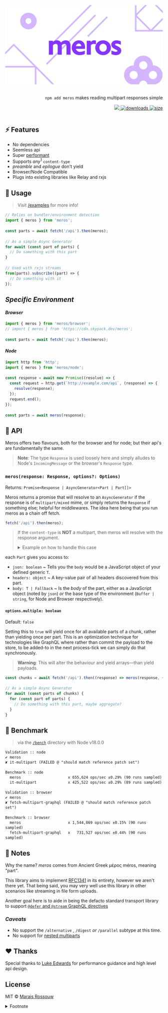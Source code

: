 <img src="logo.svg" alt="meros">
<br />
<br />

<div align="right">
	<p><code>npm add meros</code> makes reading multipart responses simple</p>
	<span>
		<a href="https://github.com/maraisr/meros/actions/workflows/ci.yml">
			<img src="https://github.com/maraisr/meros/actions/workflows/ci.yml/badge.svg"/>
		</a>
		<a href="https://npm-stat.com/charts.html?package=meros">
    		<img src="https://badgen.net/npm/dw/meros?labelColor=black&color=black&cache=600" alt="downloads"/>
		</a>
		<a href="https://bundlephobia.com/result?p=meros">
			<img src="https://badgen.net/bundlephobia/minzip/meros?labelColor=black&color=black" alt="size"/>
		</a>
	</span>
  <br />
  <br />
</div>

## ⚡ Features

- No dependencies
- Seemless api
- Super [performant](#-benchmark)
- Supports _any_<sup>1</sup> `content-type`
- _preamble_ and _epilogue_ don't yield
- Browser/Node Compatible
- Plugs into existing libraries like Relay and rxjs

## 🚀 Usage

> Visit [/examples](/examples) for more info!

```ts
// Relies on bundler/environment detection
import { meros } from 'meros';

const parts = await fetch('/api').then(meros);

// As a simple Async Generator
for await (const part of parts) {
  // Do something with this part
}

// Used with rxjs streams
from(parts).subscribe((part) => {
  // Do something with it
});
```

## _Specific Environment_

#### _Browser_

```ts
import { meros } from 'meros/browser';
// import { meros } from 'https://cdn.skypack.dev/meros';

const parts = await fetch('/api').then(meros);
```

#### _Node_

```ts
import http from 'http';
import { meros } from 'meros/node';

const response = await new Promise((resolve) => {
  const request = http.get(`http://example.com/api`, (response) => {
    resolve(response);
  });
  request.end();
});

const parts = await meros(response);
```

## 🔎 API

Meros offers two flavours, both for the browser and for node; but their api's are fundamentally the same.

> **Note**: The type `Response` is used loosely here and simply alludes to Node's `IncomingMessage` or the browser's
> `Response` type.

### `meros(response: Response, options?: Options)`

Returns: `Promise<Response | AsyncGenerator<Part | Part[]>`

Meros returns a promise that will resolve to an `AsyncGenerator` if the response is of `multipart/mixed` mime, or simply
returns the `Response` if something else; helpful for middlewares. The idea here being that you run meros as a chain off
fetch.

```ts
fetch('/api').then(meros);
```

> If the `content-type` is **NOT** a multipart, then meros will resolve with the response argument.
>
> <details>
> <summary>Example on how to handle this case</summary>
>
> ```ts
> import { meros } from 'meros';
>
> const response = await fetch('/api'); // Assume this isnt multipart
> const parts = await meros(response);
>
> if (parts[Symbol.asyncIterator] < 'u') {
>   for await (const part of parts) {
>     // Do something with this part
>   }
> } else {
>   const data = await parts.json();
> }
> ```
>
> </details>

each `Part` gives you access to:

- `json: boolean` ~ Tells you the `body` would be a JavaScript object of your defined generic `T`.
- `headers: object` ~ A key-value pair of all headers discovered from this part.
- `body: T | Fallback` ~ Is the _body_ of the part, either as a JavaScript object (noted by `json`) _or_ the base type
  of the environment (`Buffer | string`, for Node and Browser respectively).

#### `options.multiple: boolean`

Default: `false`

Setting this to `true` will yield once for all available parts of a chunk, rather than yielding once per part. This is
an optimization technique for technologies like GraphQL where rather than commit the payload to the store, to be
added-to in the next process-tick we can simply do that synchronously.

> **Warning**: This will alter the behaviour and yield arrays—than yield payloads.

```ts
const chunks = await fetch('/api').then((response) => meros(response, { multiple: true }));

// As a simple Async Generator
for await (const parts of chunks) {
  for (const part of parts) {
    // Do something with this part, maybe aggregate?
  }
}
```

## 💨 Benchmark

> via the [`/bench`](/bench) directory with Node v18.0.0

```
Validation :: node
✔ meros
✘ it-multipart (FAILED @ "should match reference patch set")

Benchmark :: node
  meros                     x 655,624 ops/sec ±0.29% (90 runs sampled)
  it-multipart              x 425,522 ops/sec ±0.29% (89 runs sampled)

Validation :: browser
✔ meros
✘ fetch-multipart-graphql (FAILED @ "should match reference patch set")

Benchmark :: browser
  meros                     x 1,544,869 ops/sec ±0.15% (90 runs sampled)
  fetch-multipart-graphql   x   731,527 ops/sec ±0.44% (90 runs sampled)
```

## 🎒 Notes

Why the name? _meros_ comes from Ancient Greek μέρος méros, meaning "part".

This library aims to implement [RFC1341] in its entirety, however we aren't there yet. That being said, you may very
well use this library in other scenarios like streaming in file form uploads.

Another goal here is to aide in being the defacto standard transport library to support
[`@defer` and `@stream` GraphQL directives](https://foundation.graphql.org/news/2020/12/08/improving-latency-with-defer-and-stream-directives/)

### _Caveats_

- No support the `/alternative` , `/digest` _or_ `/parallel` subtype at this time.
- No support for [nested multiparts](https://tools.ietf.org/html/rfc1341#appendix-C)

## ❤ Thanks

Special thanks to [Luke Edwards](https://github.com/lukeed) for performance guidance and high level api design.

## License

MIT © [Marais Rossouw](https://marais.io)

<details>
<summary>Footnote</summary>

> 1: By default, we'll look for JSON, and parse that for you. If not, we'll give you the body as what was streamed.

</details>

[rfc1341]: https://tools.ietf.org/html/rfc1341 'The Multipart Content-Type'
